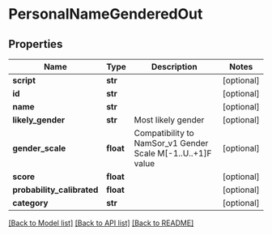 # PersonalNameGenderedOut

## Properties
Name | Type | Description | Notes
------------ | ------------- | ------------- | -------------
**script** | **str** |  | [optional] 
**id** | **str** |  | [optional] 
**name** | **str** |  | [optional] 
**likely_gender** | **str** | Most likely gender | [optional] 
**gender_scale** | **float** | Compatibility to NamSor_v1 Gender Scale M[-1..U..+1]F value | [optional] 
**score** | **float** |  | [optional] 
**probability_calibrated** | **float** |  | [optional] 
**category** | **str** |  | [optional] 

[[Back to Model list]](../README.md#documentation-for-models) [[Back to API list]](../README.md#documentation-for-api-endpoints) [[Back to README]](../README.md)


